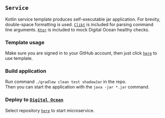 ## `Service`

Kotlin service template produces self-executable jar application. For brevity, double-space
formatting is used. [`Clikt`](https://ajalt.github.io/clikt/whyclikt/) is included for parsing
command line arguments. [`Ktor`](https://ktor.io/) is included to mock Digital Ocean healthy checks.

### Template usage

Make sure you are signed in to your GitHub account, then just click [`here`](https://github.com/demidko/service/generate) to use template.

### Build application

Run command `./gradlew clean test shadowJar` in the repo.  
Then you can start the application with the `java -jar *.jar` command.

### Deploy to [`Digital Ocean`](https://cloud.digitalocean.com/)

Select repository [`here`](https://cloud.digitalocean.com/apps) to start microservice.



